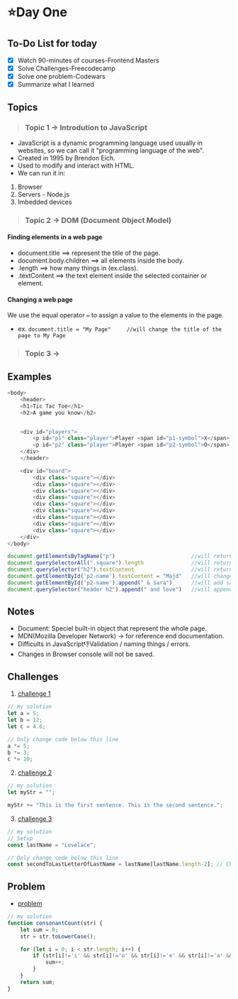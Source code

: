 # ⭐️Day One

## To-Do List for today
- [x] Watch 90-minutes of courses-Frontend Masters
- [x] Solve Challenges-Freecodecamp
- [x] Solve one problem-Codewars
- [x] Summarize what I learned

## Topics
> ### Topic 1 -> Introdution to JavaScript
- JavaScript is a dynamic programming language used usually in websites, so we can call it "programming language of the web".
- Created in 1995 by Brendon Eich.
- Used to modify and interact with HTML.
- We can run it in:
1. Browser
2. Servers - Node.js
3. Imbedded devices
                  
> ### Topic 2 -> DOM (Document Object Model)
#### Finding elements in a web page 
- document.title ==> represent the title of the page.
- document.body.children ==> all elements inside the body.
- .length ==> how many things in (ex.class).
- .textContent ==> the text element inside the selected container or element.

#### Changing a web page
We use the equal operator `=` to assign a value to the elements in the page.
* ex. `document.title = "My Page"     //will change the title of the page to My Page`


> ### Topic 3 ->


## Examples
```javascript
<body>
    <header>
    <h1>Tic Tac Toe</h1>
    <h2>A game you know</h2>


    <div id="players">
        <p id="p1" class="player">Player <span id="p1-symbol">X</span>: <span id="p1-name">Anjana</span></p>
        <p id="p2" class="player">Player <span id="p2-symbol">O</span>: <span id="p2-name">Marc</span></p>
    </div>
    </header>

    <div id="board">
        <div class="square"></div>
        <div class="square"></div>
        <div class="square"></div>
        <div class="square"></div>
        <div class="square"></div>
        <div class="square"></div>
        <div class="square"></div>
        <div class="square"></div>
        <div class="square"></div>
    </div>
</body>

document.getElementsByTagName("p")                        //will return all p elements which are p1 & p2
document.querySelectorAll(".square").length               //will return the number of elements that have the class square which are 9
document.querySelector("h2").textContent                  //will return the text inside the element h2 which is "A game you know"
document.getElementById('p2-name').textContent = "Majd"   //will change the second player name to Majd
document.getElementById('p2-name').append(" & Sara")      //will add sara to the sacond player
document.querySelector("header h2").append(" and love")   //will append "and love" to the second header  
```

## Notes
- Document: Speciel built-in object that represent the whole page.
- MDN(Mozilla Developer Network) -> for reference end documentation.
- Difficults in JavaScript👎Validation / naming things / errors.
- Changes in Browser console will not be saved.


## Challenges
1. [challenge 1](https://www.freecodecamp.org/learn/javascript-algorithms-and-data-structures/basic-javascript/compound-assignment-with-augmented-multiplication)
```javascript
// my solution
let a = 5;
let b = 12;
let c = 4.6;

// Only change code below this line
a *= 5;
b *= 3;
c *= 10;
```

2. [challenge 2](https://www.freecodecamp.org/learn/javascript-algorithms-and-data-structures/basic-javascript/concatenating-strings-with-the-plus-equals-operator)
```javascript
// my solution
let myStr = "";

myStr += "This is the first sentence. This is the second sentence.";
```

3. [challenge 3](https://www.freecodecamp.org/learn/javascript-algorithms-and-data-structures/basic-javascript/use-bracket-notation-to-find-the-nth-to-last-character-in-a-string)
```javascript
// my solution
// Setup
const lastName = "Lovelace";

// Only change code below this line
const secondToLastLetterOfLastName = lastName[lastName.length-2]; // Change this line
```



## Problem
- [problem](https://www.codewars.com/kata/564e7fc20f0b53eb02000106/train/javascript)
```javascript
// my solution
function consonantCount(str) {
    let sum = 0;
    str = str.toLowerCase();

    for (let i = 0; i < str.length; i++) {
        if (str[i]!='i' && str[i]!='o' && str[i]!='e' && str[i]!='a' && str[i]!='u' && str[i]>='a' && str[i]<='z') {
            sum++;
        }
    }
    return sum;
}
```



